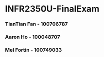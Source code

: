 # INFR2350U-FinalExam
### TianTian Fan - 100706787
### Aaron Ho - 100048707
### Mel Fortin - 100749033
